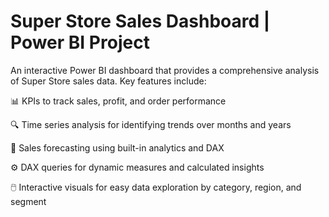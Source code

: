 # Super Store Sales Dashboard | Power BI Project

An interactive Power BI dashboard that provides a comprehensive analysis of Super Store sales data. Key features include:

📊 KPIs to track sales, profit, and order performance

🔍 Time series analysis for identifying trends over months and years

🔮 Sales forecasting using built-in analytics and DAX

⚙️ DAX queries for dynamic measures and calculated insights

🖱️ Interactive visuals for easy data exploration by category, region, and segment
